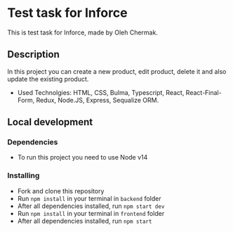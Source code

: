 # Test task for Inforce

This is test task for Inforce, made by Oleh Chermak.

## Description

In this project you can create a new product, edit product, delete it and also update the existing product. 

 - Used Technolgies: HTML, CSS, Bulma, Typescript, React, React-Final-Form, Redux, Node.JS, Express, Sequalize ORM.

## Local development

### Dependencies
* To run this project you need to use Node v14


### Installing
* Fork and clone this repository
* Run `npm install` in your terminal in `backend` folder
* After all dependencies installed, run `npm start dev`
* Run `npm install` in your terminal in `frontend` folder
* After all dependencies installed, run `npm start`
